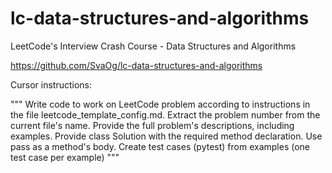 # lc-data-structures-and-algorithms
LeetCode's Interview Crash Course - Data Structures and Algorithms

https://github.com/SvaOg/lc-data-structures-and-algorithms

Cursor instructions:

"""
Write code to work on LeetCode problem according to instructions in the file leetcode_template_config.md.
Extract the problem number from the current file's name.
Provide the full problem's descriptions, including examples.
Provide class Solution with the required method declaration. Use pass as a method's body.
Create test cases (pytest) from examples (one test case per example) 
"""
